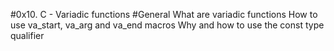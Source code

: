 #0x10. C - Variadic functions
#General
What are variadic functions
How to use va_start, va_arg and va_end macros
Why and how to use the const type qualifier
